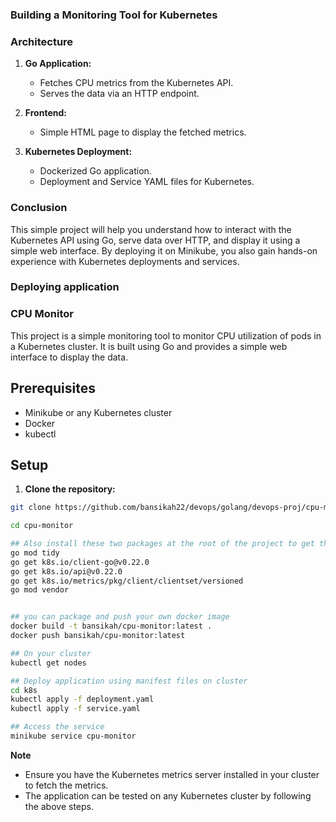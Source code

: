 ### Building a Monitoring Tool for Kubernetes

### Architecture

1. **Go Application:**
   - Fetches CPU metrics from the Kubernetes API.
   - Serves the data via an HTTP endpoint.

2. **Frontend:**
   - Simple HTML page to display the fetched metrics.

3. **Kubernetes Deployment:**
   - Dockerized Go application.
   - Deployment and Service YAML files for Kubernetes.

### Conclusion

This simple project will help you understand how to interact with the Kubernetes API using Go, serve data over HTTP, and display it using a simple web interface. By deploying it on Minikube, you also gain hands-on experience with Kubernetes deployments and services.


### Deploying application
### CPU Monitor

This project is a simple monitoring tool to monitor CPU utilization of pods in a Kubernetes cluster. It is built using Go and provides a simple web interface to display the data.

## Prerequisites

- Minikube or any Kubernetes cluster
- Docker
- kubectl

## Setup

1. **Clone the repository:**
```sh
git clone https://github.com/bansikah22/devops/golang/devops-proj/cpu-monitor.git

cd cpu-monitor

## Also install these two packages at the root of the project to get the cpu utilization data
go mod tidy
go get k8s.io/client-go@v0.22.0
go get k8s.io/api@v0.22.0
go get k8s.io/metrics/pkg/client/clientset/versioned
go mod vendor


## you can package and push your own docker image
docker build -t bansikah/cpu-monitor:latest .
docker push bansikah/cpu-monitor:latest

## On your cluster
kubectl get nodes

## Deploy application using manifest files on cluster
cd k8s 
kubectl apply -f deployment.yaml
kubectl apply -f service.yaml

## Access the service
minikube service cpu-monitor
```
**Note**
- Ensure you have the Kubernetes metrics server installed in your cluster to fetch the metrics.
- The application can be tested on any Kubernetes cluster by following the above steps.
